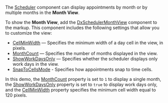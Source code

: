 The [Scheduler](https://docs.devexpress.com/Blazor/DevExpress.Blazor.DxScheduler) component can display appointments by month or by multiple months in the **Month View**.

To show the **Month View**, add the [DxSchedulerMonthView](https://docs.devexpress.com/Blazor/DevExpress.Blazor.DxSchedulerMonthView) component to the markup. This component includes the following settings that allow you to customize the view:

* [CellMinWidth](https://docs.devexpress.com/Blazor/DevExpress.Blazor.DxSchedulerMonthView.CellMinWidth) — Specifies the minimum width of a day cell in the view, in pixels.
* [MonthCount](https://docs.devexpress.com/Blazor/DevExpress.Blazor.DxSchedulerMonthView.MonthCount) — Specifies the number of months displayed in the view.
* [ShowWorkDaysOnly](https://docs.devexpress.com/Blazor/DevExpress.Blazor.DxSchedulerMonthView.ShowWorkDaysOnly) — Specifies whether the scheduler displays only work days in the view.
* [SnapToCellsMode](https://docs.devexpress.com/Blazor/DevExpress.Blazor.DxSchedulerMonthView.SnapToCellsMode) - Specifies how appointments snap to time cells. 

In this demo, the [MonthCount](https://docs.devexpress.com/Blazor/DevExpress.Blazor.DxSchedulerMonthView.MonthCount) property is set to `1` to display a single month, the [ShowWorkDaysOnly](https://docs.devexpress.com/Blazor/DevExpress.Blazor.DxSchedulerMonthView.ShowWorkDaysOnly) property is set to `true` to display work days only, and the [CellMinWidth](https://docs.devexpress.com/Blazor/DevExpress.Blazor.DxSchedulerMonthView.CellMinWidth) property specifies the minimum cell width equal to 120 pixels.


